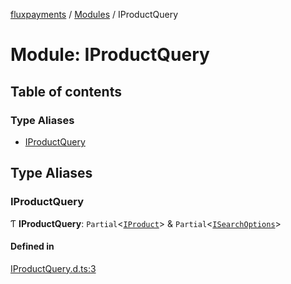 [fluxpayments](../README.md) / [Modules](../modules.md) / IProductQuery

# Module: IProductQuery

## Table of contents

### Type Aliases

- [IProductQuery](IProductQuery.md#iproductquery)

## Type Aliases

### IProductQuery

Ƭ **IProductQuery**: `Partial`\<[`IProduct`](../interfaces/IProduct.IProduct.md)\> & `Partial`\<[`ISearchOptions`](../interfaces/ISearchOptions.ISearchOptions.md)\>

#### Defined in

[IProductQuery.d.ts:3](https://github.com/fluxpayments1/fluxpayments_api_ts/blob/0523ee78bcda82e6781876347534a562ea547e80/src/types/flux_types/IProductQuery.d.ts#L3)
